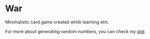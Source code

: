 # War

Minimalistic card game created while learning elm.

For more about generating random numbers, you can check my [gist](https://gist.github.com/mal2994/d941041c0bf2ab14e9903bd159b5ba10)
